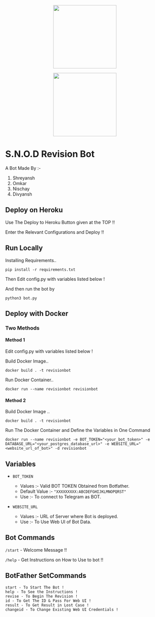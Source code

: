 <p align="center">
  <a href="https://heroku.com/deploy?template=https://github.com/shrey2199/snod_clever">
    <img src="https://img.shields.io/badge/Deploy%20To%20Heroku-blueviolet?style=for-the-badge&logo=heroku" width="200" />
  </a>
</p>
<p align="center">
  <a href="https://t.me/shrey_contact_bot">
    <img src="https://img.shields.io/badge/Telegram-2CA5E0?style=for-the-badge&logo=telegram&logoColor=white" width="200" />
  </a>
</p>

# S.N.O.D Revision Bot

A Bot Made By :-
  1. Shreyansh
  2. Omkar
  3. Nischay
  4. Divyansh

## Deploy on Heroku

Use The Deploy to Heroku Button given at the TOP !!

Enter the Relevant Configurations and Deploy !!

## Run Locally

Installing Requirements.. 

    pip install -r requirements.txt

Then Edit config.py with variables listed below !

And then run the bot by 

    python3 bot.py

## Deploy with Docker

### Two Methods

#### Method 1

Edit config.py with variables listed below !

Build Docker Image.. 

    docker build . -t revisionbot

Run Docker Container.. 

    docker run --name revisionbot revisionbot

#### Method 2

Build Docker Image ..

    docker build . -t revisionbot

Run The Docker Container and Define the Variables in One Command

    docker run --name revisionbot -e BOT_TOKEN="<your_bot_token>" -e DATABASE_URL="<your_postgres_database_url>" -e WEBSITE_URL="<website_url_of_bot>" -d revisionbot

## Variables

- `BOT_TOKEN`
  - Values :- Valid BOT TOKEN Obtained from Botfather.
  - Default Value :- `"XXXXXXXXX:ABCDEFGHIJKLMNOPQRST"`
  - Use :- To connect to Telegram as BOT.

- `WEBSITE_URL`
  - Values :- URL of Server where Bot is deployed.
  - Use :- To Use Web UI of Bot Data.

## Bot Commands

`/start` - Welcome Message !!

`/help` - Get Instructions on How to Use to bot !!

## BotFather SetCommands

    start - To Start The Bot !
    help - To See the Instructions !
    revise - To Begin The Revision !
    id - To Get The ID & Pass For Web UI !
    result - To Get Result in Lost Case !
    changeid - To Change Existing Web UI Credentials !
